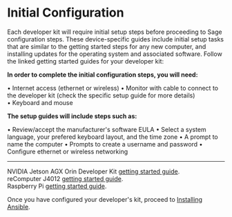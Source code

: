 # Initial Configuration

Each developer kit will require initial setup steps before proceeding to Sage configuration steps. These device-specific guides include initial setup tasks that are similar to the getting started steps for any new computer, and installing updates for the operating system and associated software. Follow the linked getting started guides for your developer kit:   

**In order to complete the initial configuration steps, you will need:**

• Internet access (ethernet or wireless)
• Monitor with cable to connect to the developer kit (check the specific setup guide for more details)
• Keyboard and mouse

**The setup guides will include steps such as:**

• Review/accept the manufacturer's software EULA
• Select a system language, your prefered keyboard layout, and the time zone
• A prompt to name the computer
• Prompts to create a username and password
• Configure ethernet or wireless networking

---

NVIDIA Jetson AGX Orin Developer Kit [getting started guide](https://developer.nvidia.com/embedded/learn/get-started-jetson-agx-orin-devkit).   
reComputer J4012 [getting started guide](https://wiki.seeedstudio.com/reComputer_J30_40_with_Jetson_getting_start/).  
Raspberry Pi [getting started guide](https://www.raspberrypi.com/documentation/computers/getting-started.html).       


Once you have configured your developer's kit, proceed to [Installing Ansible](./installing_ansible.md).
